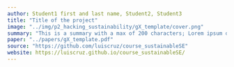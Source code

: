 ```yaml
---
author: Student1 first and last name, Student2, Student3
title: "Title of the project"
image: "../img/p2_hacking_sustainability/gX_template/cover.png"
summary: "This is a summary with a max of 200 characters; Lorem ipsum dolor sit amet, consectetur adipisicing elit, dos eiusmod tempor incididunt ut labore et dolore magna aliqua. Ut enim ad minim veniam, quis."
paper: "../papers/gX_template.pdf"
source: "https://github.com/luiscruz/course_sustainableSE"
website: https://luiscruz.github.io/course_sustainableSE/
---
```

